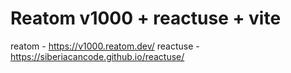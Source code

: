 # Reatom v1000 + reactuse + vite

reatom - https://v1000.reatom.dev/
reactuse - https://siberiacancode.github.io/reactuse/
